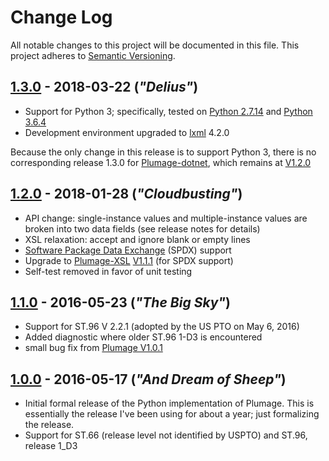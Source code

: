 # Change Log
All notable changes to this project will be documented in this file.
This project adheres to [Semantic Versioning](http://semver.org/).


## [1.3.0](https://github.com/codingatty/Plumage-py/releases/tag/V1.3.0) - 2018-03-22 (*"Delius"*)
- Support for Python 3; specifically, tested on [Python 2.7.14](https://www.python.org/downloads/release/python-2714/) and [Python 3.6.4](https://www.python.org/downloads/release/python-364/)
- Development environment upgraded to [lxml](http://lxml.de/) 4.2.0

Because the only change in this release is to support Python 3, there is no corresponding release 1.3.0 for
[Plumage-dotnet](https://github.com/codingatty/Plumage-dotnet), which remains at [V1.2.0](https://github.com/codingatty/Plumage-dotnet/releases/tag/V1.2.0)

## [1.2.0](https://github.com/codingatty/Plumage-py/releases/tag/V1.2.0) - 2018-01-28 (*"Cloudbusting"*)
- API change: single-instance values and multiple-instance values are broken into two data fields (see release notes for details)
- XSL relaxation: accept and ignore blank or empty lines
- [Software Package Data Exchange](https://spdx.org/) (SPDX) support
- Upgrade to [Plumage-XSL](https://github.com/codingatty/Plumage) [V1.1.1](https://github.com/codingatty/Plumage/releases/tag/V1.1.1) (for SPDX support)
- Self-test removed in favor of unit testing

## [1.1.0](https://github.com/codingatty/Plumage-py/releases/tag/V1.1.0) - 2016-05-23 (*"The Big Sky"*)
- Support for ST.96 V 2.2.1 (adopted by the US PTO on May 6, 2016)
- Added diagnostic where older ST.96 1-D3 is encountered
- small bug fix from [Plumage V1.0.1](https://github.com/codingatty/Plumage/releases/tag/V1.0.1)

## [1.0.0](https://github.com/codingatty/Plumage-py/releases/tag/V1.0.0) - 2016-05-17 (*"And Dream of Sheep"*)
- Initial formal release of the Python implementation of Plumage. This is essentially the release I've been using for about a year; just formalizing the release.
- Support for ST.66 (release level not identified by USPTO) and ST.96, release 1_D3 
